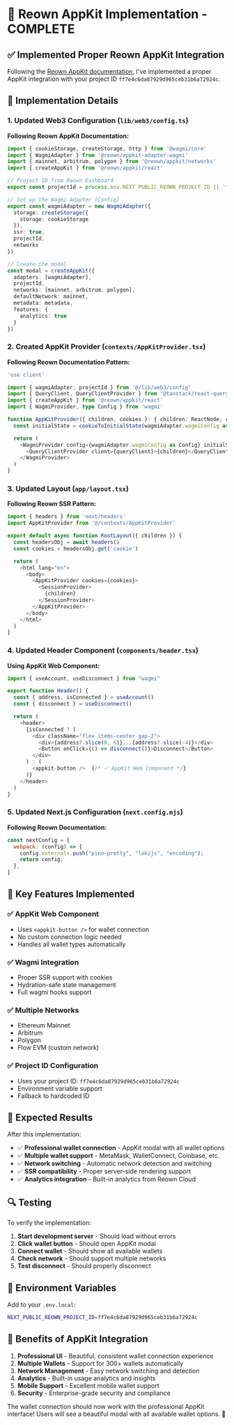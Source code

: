 # 🔧 **Reown AppKit Implementation - COMPLETE**

## ✅ **Implemented Proper Reown AppKit Integration**

Following the [Reown AppKit documentation](https://docs.reown.com/appkit/next/core/installation), I've implemented a proper AppKit integration with your project ID `ff7e4c6da87929d965ceb31b6a72924c`.

## 🔧 **Implementation Details**

### **1. Updated Web3 Configuration** (`lib/web3/config.ts`)

**Following Reown AppKit Documentation:**
```typescript
import { cookieStorage, createStorage, http } from '@wagmi/core'
import { WagmiAdapter } from '@reown/appkit-adapter-wagmi'
import { mainnet, arbitrum, polygon } from '@reown/appkit/networks'
import { createAppKit } from '@reown/appkit/react'

// Project ID from Reown Dashboard
export const projectId = process.env.NEXT_PUBLIC_REOWN_PROJECT_ID || 'ff7e4c6da87929d965ceb31b6a72924c'

// Set up the Wagmi Adapter (Config)
export const wagmiAdapter = new WagmiAdapter({
  storage: createStorage({
    storage: cookieStorage
  }),
  ssr: true,
  projectId,
  networks
})

// Create the modal
const modal = createAppKit({
  adapters: [wagmiAdapter],
  projectId,
  networks: [mainnet, arbitrum, polygon],
  defaultNetwork: mainnet,
  metadata: metadata,
  features: {
    analytics: true
  }
})
```

### **2. Created AppKit Provider** (`contexts/AppKitProvider.tsx`)

**Following Reown Documentation Pattern:**
```typescript
'use client'

import { wagmiAdapter, projectId } from '@/lib/web3/config'
import { QueryClient, QueryClientProvider } from '@tanstack/react-query'
import { createAppKit } from '@reown/appkit/react'
import { WagmiProvider, type Config } from 'wagmi'

function AppKitProvider({ children, cookies }: { children: ReactNode; cookies: string | null }) {
  const initialState = cookieToInitialState(wagmiAdapter.wagmiConfig as Config, cookies)

  return (
    <WagmiProvider config={wagmiAdapter.wagmiConfig as Config} initialState={initialState}>
      <QueryClientProvider client={queryClient}>{children}</QueryClientProvider>
    </WagmiProvider>
  )
}
```

### **3. Updated Layout** (`app/layout.tsx`)

**Following Reown SSR Pattern:**
```typescript
import { headers } from 'next/headers'
import AppKitProvider from '@/contexts/AppKitProvider'

export default async function RootLayout({ children }) {
  const headersObj = await headers()
  const cookies = headersObj.get('cookie')

  return (
    <html lang="en">
      <body>
        <AppKitProvider cookies={cookies}>
          <SessionProvider>
            {children}
          </SessionProvider>
        </AppKitProvider>
      </body>
    </html>
  )
}
```

### **4. Updated Header Component** (`components/header.tsx`)

**Using AppKit Web Component:**
```typescript
import { useAccount, useDisconnect } from "wagmi"

export function Header() {
  const { address, isConnected } = useAccount()
  const { disconnect } = useDisconnect()

  return (
    <header>
      {isConnected ? (
        <div className="flex items-center gap-2">
          <div>{address?.slice(0, 6)}...{address?.slice(-4)}</div>
          <Button onClick={() => disconnect()}>Disconnect</Button>
        </div>
      ) : (
        <appkit-button />  {/* ✅ AppKit Web Component */}
      )}
    </header>
  )
}
```

### **5. Updated Next.js Configuration** (`next.config.mjs`)

**Following Reown Documentation:**
```javascript
const nextConfig = {
  webpack: (config) => {
    config.externals.push("pino-pretty", "lokijs", "encoding");
    return config;
  },
}
```

## 🎯 **Key Features Implemented**

### **✅ AppKit Web Component**
- Uses `<appkit-button />` for wallet connection
- No custom connection logic needed
- Handles all wallet types automatically

### **✅ Wagmi Integration**
- Proper SSR support with cookies
- Hydration-safe state management
- Full wagmi hooks support

### **✅ Multiple Networks**
- Ethereum Mainnet
- Arbitrum
- Polygon
- Flow EVM (custom network)

### **✅ Project ID Configuration**
- Uses your project ID: `ff7e4c6da87929d965ceb31b6a72924c`
- Environment variable support
- Fallback to hardcoded ID

## 🚀 **Expected Results**

After this implementation:
- ✅ **Professional wallet connection** - AppKit modal with all wallet options
- ✅ **Multiple wallet support** - MetaMask, WalletConnect, Coinbase, etc.
- ✅ **Network switching** - Automatic network detection and switching
- ✅ **SSR compatibility** - Proper server-side rendering support
- ✅ **Analytics integration** - Built-in analytics from Reown Cloud

## 🔍 **Testing**

To verify the implementation:
1. **Start development server** - Should load without errors
2. **Click wallet button** - Should open AppKit modal
3. **Connect wallet** - Should show all available wallets
4. **Check network** - Should support multiple networks
5. **Test disconnect** - Should properly disconnect

## 📝 **Environment Variables**

Add to your `.env.local`:
```bash
NEXT_PUBLIC_REOWN_PROJECT_ID=ff7e4c6da87929d965ceb31b6a72924c
```

## 🎉 **Benefits of AppKit Integration**

1. **Professional UI** - Beautiful, consistent wallet connection experience
2. **Multiple Wallets** - Support for 300+ wallets automatically
3. **Network Management** - Easy network switching and detection
4. **Analytics** - Built-in usage analytics and insights
5. **Mobile Support** - Excellent mobile wallet support
6. **Security** - Enterprise-grade security and compliance

The wallet connection should now work with the professional AppKit interface! Users will see a beautiful modal with all available wallet options. 🎉
